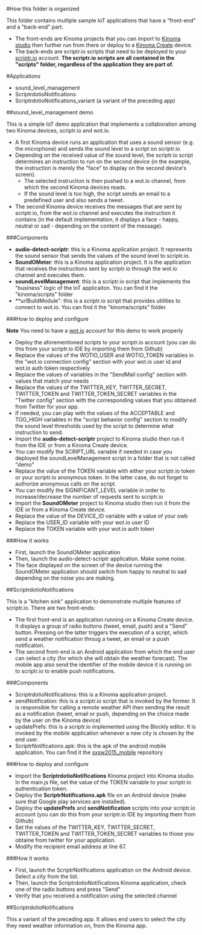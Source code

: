 #How this folder is organized

This folder contains multiple sample IoT applications that have a "front-end" and a "back-end" part. 
* The front-ends are Kinoma projects that you can import to [Kinoma studio](http://www.kinoma.com/studio/) then further run from there or deploy to a [Kinoma Create](http://www.kinoma.com/create/) device.
* The back-ends are scriptr.io scripts that need to be deployed to your [scriptr.io](https://www.scriptr.io) account. **The scriptr.io scripts are all contained in the "scripts" folder, regardless of the application they are part of.**
 
#Applications

* sound_level_management
* ScriptrdotioNotifications 
* ScriptrdotioNotifications_variant (a variant of the preceding app)

##sound_level_management demo

This is a simple IoT demo application that implements a collaboration among two Kinoma devices, scriptr.io and wot.io.
* A first Kinoma device runs an application that uses a sound sensor (e.g. the microphone) and sends the sound level
to a script on scriptr.io
* Depending on the received value of the sound level, the scriptr.io script determines an instruction to run on the 
second device (in the example, the instruction is merely the "face" to display on the second device's screen).
  * The selected instruction is then pushed to a wot.io channel, from which the second Kinoma devices 
reads.
  * If the sound level is too high, the script sends an email to a predefined user and also sends a tweet.
* The second Kinoma device receives the messages that are sent by scriptr.io, from the wot.io channel and executes 
the instruction it contains (in the default implementation, it displays a face - happy, neutral or sad - depending on the content of the message).

###Components

* **audio-detect-scriptr**: this is a Kinoma application project. It represents the sound sensor that sends the values of the sound level to scriptr.io.
* **SoundOMeter**: this is a Kinoma application project. It is the application that receives the instructions sent by scriptr.io through the wot.io channel and executes them.
* **soundLevelManagement**: this is a scriptr.io script that implements the "business" logic of the IoT applicaiton. You can find it the "kinoma/scripts" folder
* **urlBuildModule": this is a scriptr.io script that provides utilities to connect to wot.io. You can find it the "kinoma/scripts" folder.

###How to deploy and configure

**Note** You need to have a [wot.io](http://wot.io/) account for this demo to work properly

* Deploy the aforementioned scripts to your scriptr.io account (you can do this from your scriptr.io IDE by importing them from Github)
 * Replace the values of the WOTIO_USER and WOTIO_TOKEN variables in the "wot.io connection config" section with your wot.io user id and wot.io auth token respectively
 * Replace the values of variables in the "SendMail config" section with values that match your needs
 * Replace the values of the TWITTER_KEY, TWITTER_SECRET, TWITTER_TOKEN and TWITTER_TOKEN_SECRET variables in the "Twitter config" section with the corresponding values that you obtained from Twitter for your app.
 * If needed, you can play with the values of the ACCEPTABLE and TOO_HIGH variables in the "script behavior config" section to modify the sound level thresholds used by the script to determine what instruction to send.
* Import the **audio-detect-scriptr** project to Kinoma studio then run it from the IDE or from a Kinoma Create device. 
 * You can modify the SCRIPT_URL variable if needed in case you deployed the soundLevelManagement script in a folder that is not called "demo"
 * Replace the value of the TOKEN variable with either your scriptr.io token or your scriptr.io anonymous token. In the latter case, do not forget to authorize anonymous calls on the script.
 * You can modify the SIGNIFICANT_LEVEL variable in order to increase/decrease the number of requests sent to scriptr.io
* Import the **SoundOMeter** project to Kinoma studio then run it from the IDE or from a Kinoma Create device.
 * Replace the value of the DEVICE_ID variable with a value of your owb
 * Replace the USER_ID variable with your wot.io user ID
 * Replace the TOKEN variable with your wot.io auth token

###How it works

* First, launch the SoundOMeter application
* Then, launch the audio-detect-scriptr application. Make some noise.
* The face displayed on the screen of the device running the SoundOMeter application should switch from happy to neutral to sad depending on the noise you are making.

##ScriptrdotioNotifications

This is a "kitchen sink" application to demonstrate multiple features of scriptr.io. There are two front-ends: 
* The first front-end is an application running on a Kinoma Create device. It displays a group of radio buttons (tweet, email, push) and a "Send" button. Pressing on the latter triggers the execution of a script, which send a weather notification throug a tweet, an email or a push notification. 
* The second front-end is an Android application from which the end user can select a city (for which she will obtain the weather forecast). The mobile app also send the identifier of the mobile device it is running on to scriptr.io to enable push notifications.

###Components

* ScriptrdotioNotifications: this is a Kinoma application project.
* sendNotification: this is a scriptr.io script that is invoked by the former. It is responsible for calling a remote weather API then sending the result as a notification (tweet, email or push, depending on the choice made by the user on the Kinoma device)
* updatePrefs: this is a scriptr.io implemented using the Blockly editor. It is invoked by the mobile application whenever a new city is chosen by the end user.
* ScriptrNotifications.apk: this is the apk of the android mobile application. You can find it the [sxsw2015_mobile](https://github.com/scriptrdotio/sxsw2015_mobile/tree/master/mobile_apps) repository
 
###How to deploy and configure

* Import the **ScriptrdotioNotifications** Kinoma project into Kinoma studio. In the main.js file, set the value of the TOKEN variable to your scriptr.io authentication token.
* Deploy the **ScriptrNotifications.apk** file on an Android device (make sure that Google play services are installed).
* Deploy the **updatePrefs** and **sendNotification** scripts into your scriptr.io account (you can do this from your scriptr.io IDE by importing them from Github)
 * Set the values of the TWITTER_KEY, TWITTER_SECRET, TWITTER_TOKEN and TWITTER_TOKEN_SECRET variables to those you obtaine from twitter for your application.
 * Modify the recipient email address at line 67.

###How it works

* First, launch the ScriptrNotifications application on the Android device. Select a city from the list.
* Then, launch the ScriptrdotioNotifications Kinoma application, check one of the radio buttons and press "Send"
* Verify that you received a notification using the selected channel

##ScriptrdotioNotifications

This a variant of the preceding app. It allows end users to select the city they need weather information on, from the Kinoma app.
